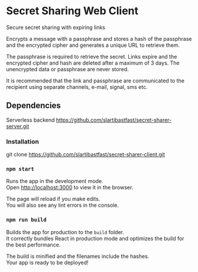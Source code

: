 # Secret Sharing Web Client

Secure secret sharing with expiring links

Encrypts a message with a passphrase and stores a hash of the passphrase and the encrypted cipher and generates a unique URL to retrieve them.

The passphrase is required to retrieve the secret. Links expire and the  encrypted cipher and hash are deleted after a maximum of 3 days. The unencrypted data or passphrase are never stored.

It is recommended that the link and passphrase are communicated to the recipient using separate channels, e-mail, signal, sms etc.


## Dependencies

Serverless backend https://github.com/slartibastfast/secret-sharer-server.git

### Installation

git clone https://github.com/slartibastfast/secret-sharer-client.git

### `npm start`

Runs the app in the development mode.<br />
Open [http://localhost:3000](http://localhost:3000) to view it in the browser.

The page will reload if you make edits.<br />
You will also see any lint errors in the console.


### `npm run build`

Builds the app for production to the `build` folder.<br />
It correctly bundles React in production mode and optimizes the build for the best performance.

The build is minified and the filenames include the hashes.<br />
Your app is ready to be deployed!

